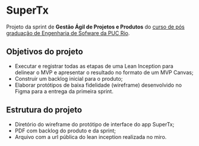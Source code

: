 # SuperTx
Projeto da sprint de **Gestão Ágil de Projetos e Produtos** do [curso de pós graduação de Engenharia de Sofware da PUC Rio](https://especializacao.ccec.puc-rio.br/especializacao/engenharia-de-software).

## Objetivos do projeto
- Executar e registrar todas as etapas de uma Lean Inception para delinear o MVP e apresentar o resultado no formato de um MVP Canvas;
- Construir um backlog inicial para o produto;
- Elaborar protótipos de baixa fidelidade (wireframe) desenvolvido no Figma para a entrega da primeira sprint.

## Estrutura do projeto
- Diretório do wireframe do protótipo de interface do app SuperTx;
- PDF com backlog do produto e da sprint;
- Arquivo com a url pública do lean inception realizada no miro.
